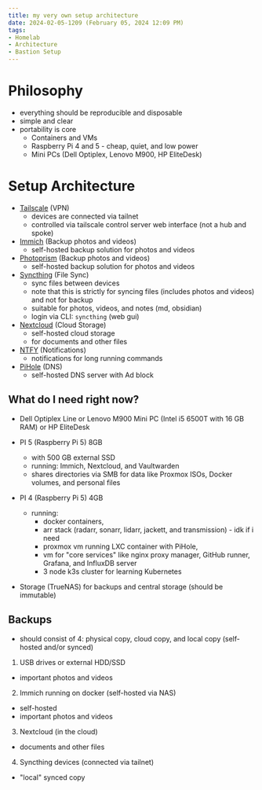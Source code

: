 ```yaml
---
title: my very own setup architecture
date: 2024-02-05-1209 (February 05, 2024 12:09 PM)
tags:
- Homelab
- Architecture
- Bastion Setup
---
```


# Philosophy
- everything should be reproducible and disposable
- simple and clear
- portability is core
  - Containers and VMs
  - Raspberry Pi 4 and 5 - cheap, quiet, and low power
  - Mini PCs (Dell Optiplex, Lenovo M900, HP EliteDesk)

# Setup Architecture
- [Tailscale](https://tailscale.com/) (VPN)
  - devices are connected via tailnet
  - controlled via tailscale control server web interface (not a hub and spoke)
- [Immich](https://immich.app/docs/overview/introduction) (Backup photos and videos)
  - self-hosted backup solution for photos and videos
- [Photoprism](https://) (Backup photos and videos)
  - self-hosted backup solution for photos and videos
- [Syncthing](https://syncthing.net/) (File Sync)
  - sync files between devices
  - note that this is strictly for syncing files (includes photos and videos) and not for backup
  - suitable for photos, videos, and notes (md, obsidian)
  - login via CLI: `syncthing` (web gui)
- [Nextcloud](https://nextcloud.com/) (Cloud Storage)
  - self-hosted cloud storage
  - for documents and other files
- [NTFY](https://ntfy.rtfd.io/) (Notifications)
  - notifications for long running commands
- [PiHole](https://pi-hole.net/) (DNS)
  - self-hosted DNS server with Ad block

## What do I need right now?
- Dell Optiplex Line or Lenovo M900 Mini PC (Intel i5 6500T with 16 GB RAM) or HP EliteDesk
- PI 5 (Raspberry Pi 5) 8GB
  - with 500 GB external SSD
  - running: Immich, Nextcloud, and Vaultwarden
  - shares directories via SMB for data like Proxmox ISOs, Docker volumes, and personal files
- PI 4 (Raspberry Pi 5) 4GB
  - running: 
    - docker containers,
    - arr stack (radarr, sonarr, lidarr, jackett, and transmission) - idk if i need
    - proxmox vm running LXC container with PiHole,
    - vm for "core services" like nginx proxy manager, GitHub runner, Grafana, and InfluxDB server
    - 3 node k3s cluster for learning Kubernetes

- Storage (TrueNAS) for backups and central storage (should be immutable)

## Backups
- should consist of 4: physical copy, cloud copy, and local copy (self-hosted and/or synced)
1. USB drives or external HDD/SSD
  - important photos and videos
2. Immich running on docker (self-hosted via NAS)
  - self-hosted
  - important photos and videos
3. Nextcloud (in the cloud)
  - documents and other files
4. Syncthing devices (connected via tailnet)
  - "local" synced copy
